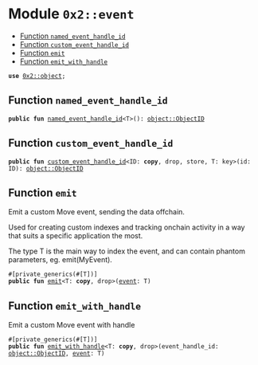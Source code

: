 
<a id="0x2_event"></a>

# Module `0x2::event`



-  [Function `named_event_handle_id`](#0x2_event_named_event_handle_id)
-  [Function `custom_event_handle_id`](#0x2_event_custom_event_handle_id)
-  [Function `emit`](#0x2_event_emit)
-  [Function `emit_with_handle`](#0x2_event_emit_with_handle)


<pre><code><b>use</b> <a href="object.md#0x2_object">0x2::object</a>;
</code></pre>



<a name="0x2_event_named_event_handle_id"></a>

## Function `named_event_handle_id`



<pre><code><b>public</b> <b>fun</b> <a href="event.md#0x2_event_named_event_handle_id">named_event_handle_id</a>&lt;T&gt;(): <a href="object.md#0x2_object_ObjectID">object::ObjectID</a>
</code></pre>



<a name="0x2_event_custom_event_handle_id"></a>

## Function `custom_event_handle_id`



<pre><code><b>public</b> <b>fun</b> <a href="event.md#0x2_event_custom_event_handle_id">custom_event_handle_id</a>&lt;ID: <b>copy</b>, drop, store, T: key&gt;(id: ID): <a href="object.md#0x2_object_ObjectID">object::ObjectID</a>
</code></pre>



<a id="0x2_event_emit"></a>

## Function `emit`

Emit a custom Move event, sending the data offchain.

Used for creating custom indexes and tracking onchain
activity in a way that suits a specific application the most.

The type T is the main way to index the event, and can contain
phantom parameters, eg. emit(MyEvent<phantom T>).


<pre><code>#[private_generics(#[T])]
<b>public</b> <b>fun</b> <a href="event.md#0x2_event_emit">emit</a>&lt;T: <b>copy</b>, drop&gt;(<a href="event.md#0x2_event">event</a>: T)
</code></pre>



<a name="0x2_event_emit_with_handle"></a>

## Function `emit_with_handle`

Emit a custom Move event with handle


<pre><code>#[private_generics(#[T])]
<b>public</b> <b>fun</b> <a href="event.md#0x2_event_emit_with_handle">emit_with_handle</a>&lt;T: <b>copy</b>, drop&gt;(event_handle_id: <a href="object.md#0x2_object_ObjectID">object::ObjectID</a>, <a href="event.md#0x2_event">event</a>: T)
</code></pre>
